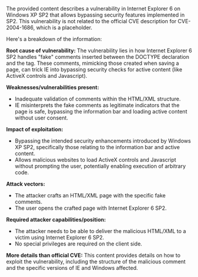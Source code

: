 The provided content describes a vulnerability in Internet Explorer 6 on Windows XP SP2 that allows bypassing security features implemented in SP2. This vulnerability is not related to the official CVE description for CVE-2004-1686, which is a placeholder.

Here's a breakdown of the information:

**Root cause of vulnerability:**
The vulnerability lies in how Internet Explorer 6 SP2 handles "fake" comments inserted between the DOCTYPE declaration and the <html> tag. These comments, mimicking those created when saving a page, can trick IE into bypassing security checks for active content (like ActiveX controls and Javascript).

**Weaknesses/vulnerabilities present:**
- Inadequate validation of comments within the HTML/XML structure.
- IE misinterprets the fake comments as legitimate indicators that the page is safe, bypassing the information bar and loading active content without user consent.

**Impact of exploitation:**
- Bypassing the intended security enhancements introduced by Windows XP SP2, specifically those relating to the information bar and active content.
- Allows malicious websites to load ActiveX controls and Javascript without prompting the user, potentially enabling execution of arbitrary code.

**Attack vectors:**
- The attacker crafts an HTML/XML page with the specific fake comments.
- The user opens the crafted page with Internet Explorer 6 SP2.

**Required attacker capabilities/position:**
- The attacker needs to be able to deliver the malicious HTML/XML to a victim using Internet Explorer 6 SP2.
- No special privileges are required on the client side.

**More details than official CVE:**
This content provides details on how to exploit the vulnerability, including the structure of the malicious comment and the specific versions of IE and Windows affected.
